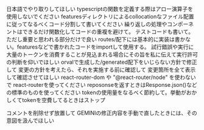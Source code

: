 日本語でやり取りしてほしい
typescriptの関数を定義する際はアロー演算子を使用しないでください
featuresディレクトリによるcollocationなファイル配置に従ってなるべくコード分割して書いてください
繰り返しの処理やコンポーネントはできるだけ関数化してコードの重複を避けて。
テストコードも書いて。ただし重要と思われる部分だけで良い
routes/配下には基本的に実装は書かない。featuresなどで書かれたコードをimportして使用する。
試行錯誤や実行に大量のトークンを消費することが見込まれる場合にその旨を私に伝えて実行許可の判断を仰いでほしい
orvalで生成した/generated配下をいじらない方針で修正して
変更の方針を考えたら、それを実施する前に確認して
変更箇所を全て表示して確認させてほしい
react-router-dom や "@react-router/node" を使わないで react-routerを使ってください
reposonseを返すときはResponse.json()などの標準のものを使ってください
tokenの使用量をなるべく節約して。挙動がおかしくてtokenを空費してるときはストップ
<!-- 今日のgeminiのquota残量を作業が完了する度にに報告してほしい -->
コメントを削除せず放置して
GEMINIの修正内容を手動で直したときには、その意図を汲んでほしい
